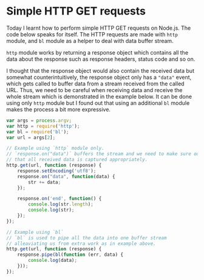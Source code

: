 # Simple HTTP GET requests

Today I learnt how to perform simple HTTP GET requests on Node.js. The code below speaks for itself. The HTTP requests are made with `http` module, and `bl` module as a helper to deal with data buffer stream. 

`http` module works by returning a response object which contains all the data about the response such as response headers, status code and so on.

I thought that the response object would also contain the received data but somewhat counterintuitively, the response object only has a `"data"` event, which gets called to buffer data from a stream received from the called URL. Thus, we need to be careful when receiving data and receive the whole stream which is demonstrated in the example below. It can be done using only `http` module but I found out that using an additional `bl` module makes the process a bit more expressive.

```javascript
var args = process.argv;
var http = require('http');
var bl = require('bl');
var url = args[2];

// Example using `http` module only.
// `response.on("data")` buffers the stream and we need to make sure ourselves
// that all received data is captured appropriately.
http.get(url, function (response) {
	response.setEncoding('utf8');
	response.on("data", function(data) {
		str += data;
	});

	response.on('end', function() {
		console.log(str.length);
		console.log(str);
	});
});

// Example using `bl` 
// `bl` is used to pipe all the data into one buffer stream
// alleaviating us from extra work as in example above.
http.get(url, function (response) {
	response.pipe(bl(function (err, data) {
		console.log(data);
	}));
});
```